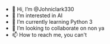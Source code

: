 - 👋 Hi, I’m @Johniclark330
- 👀 I’m interested in AI
- 🌱 I’m currently learning Python 3
- 💞️ I’m looking to collaborate on non ya
- 📫 How to reach me, you can't

<!---
Johniclark330/Johniclark330 is a ✨ special ✨ repository because its `README.md` (this file) appears on your GitHub profile.
You can click the Preview link to take a look at your changes.
--->
